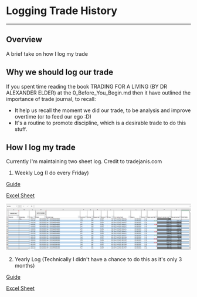 # Logging Trade History

--- 
## Overview
A brief take on how I log my trade 

## Why we should log our trade

If you spent time reading the book TRADING FOR A LIVING (BY DR ALEXANDER ELDER) at the 0_Before_You_Begin.md
then it have outlined the importance of trade journal, to recall:
* It help us recall the moment we did our trade, to be analysis and improve overtime (or to feed our ego :D)
* It's a routine to promote discipline, which is a desirable trade to do this stuff.

## How I log my trade
Currently I'm maintaining two sheet log.
Credit to tradejanis.com
1. Weekly Log (I do every Friday)

[Guide](https://tradejanis.com/trades-tracking-spreadsheet-for-interactive-brokers/)

[Excel Sheet](https://drive.google.com/file/d/1-IiMFcAmplPqgmA0W-w2hygjzrvlbnJB/view?usp=sharing)

![example](https://raw.githubusercontent.com/vuduclong0309/LongAndShort/main/img/5_Journal_Example.png)

2. Yearly Log (Technically I didn't have a chance to do this as it's only 3 months)

[Guide](https://tradejanis.com/import-up-to-1-year-of-data-from-ib/)

[Excel Sheet](https://drive.google.com/file/d/1rTdvCzOy5SYUohBIlj0cwbX_fHKizi2A/view?usp=sharing)